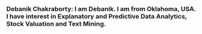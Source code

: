 ### Debanik Chakraborty: I am Debanik. I am from Oklahoma, USA. I have interest in Explanatory and Predictive Data Analytics, Stock Valuation and Text Mining.

